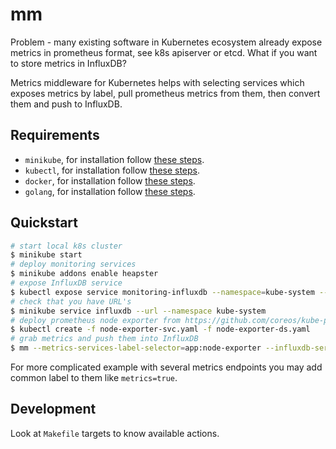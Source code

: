 # mm

Problem - many existing software in Kubernetes ecosystem already expose metrics in prometheus format, see k8s apiserver or etcd.
What if you want to store metrics in InfluxDB?

Metrics middleware for Kubernetes helps with selecting services which exposes metrics by label, pull prometheus metrics from them, then convert them and push to InfluxDB.

## Requirements

* `minikube`, for installation follow [these steps](https://github.com/kubernetes/minikube#installation).
* `kubectl`, for installation follow [these steps](http://kubernetes.io/docs/getting-started-guides/kubectl/).
* `docker`, for installation follow [these steps](https://docs.docker.com/engine/installation/).
* `golang`, for installation follow [these steps](https://golang.org/doc/install).

## Quickstart

```sh
# start local k8s cluster
$ minikube start
# deploy monitoring services
$ minikube addons enable heapster
# expose InfluxDB service
$ kubectl expose service monitoring-influxdb --namespace=kube-system --type=NodePort --name influxdb
# check that you have URL's
$ minikube service influxdb --url --namespace kube-system
# deploy prometheus node exporter from https://github.com/coreos/kube-prometheus/tree/master/manifests/exporters
$ kubectl create -f node-exporter-svc.yaml -f node-exporter-ds.yaml
# grab metrics and push them into InfluxDB
$ mm --metrics-services-label-selector=app:node-exporter --influxdb-service-namespace=kube-system --influxdb-service-name=influxdb --influxdb-database-name=<database-name>
```

For more complicated example with several metrics endpoints you may add common label to them like `metrics=true`.

## Development

Look at `Makefile` targets to know available actions. 
